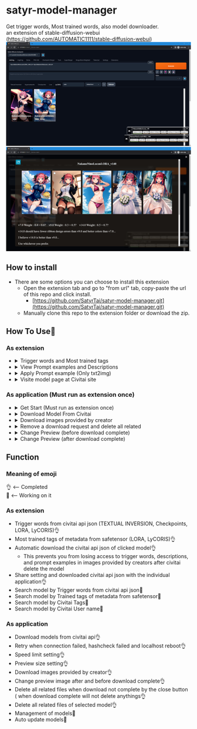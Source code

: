 # satyr-model-manager
Get trigger words, Most trained words, also model downloader.<br>
an extension of stable-diffusion-webui (https://github.com/AUTOMATIC1111/stable-diffusion-webui)
<br><img src="/README/extension_preview.png"><img src="/README/extension_preview_model_info.png">

## How to install
   - There are some options you can choose to install this extension
      - Open the extension tab and go to "from url" tab, copy-paste the url of this repo and click install.
         - [https://github.com/SatyrTai/satyr-model-manager.git](https://github.com/SatyrTai/satyr-model-manager.git)
      - Manually clone this repo to the extension folder or download the zip.

## How To Use🤪
### As extension
   <ul>
      
   <li>
      <details>
      <summary>Trigger words and Most trained tags</summary>
      <ul>
         <li>Click on the model card in the webui extra page</li>
         <li>Afterwards, a notification card will appear in the bottom right corner of your webui window</li>
         <li>If the information is present, the notification card will contain the trigger words and the most trained tags</li>
         <li>Apply trigger words and most trained labels with a single click</li>
         <li>trigger words green underline</li>
         <li>most trained tags orange underline</li>
      </ul>
      <img src="/README/extension_preview.png">
      </details>
   </li>
   
   <li>
      <details>
      <summary>View Prompt examples and Descriptions</summary>
      <ul>
         <li>Click bottom right notice card to open popup window</li>
         <li>Scroll down to read Model Description and Model version Description</li>
      </ul>
      <br>
      <img src="/README/extension_preview_model_info.png">
      </details>
   </li>
   
   <li>
      <details>
      <summary>Apply Prompt example (Only txt2img)</summary>
      <ul>
         <li>Click bottom right notice card to open popup window</li>
         <li>Click white dot at top left of the image to apply prompt example (Only txt2img)</li>
         <li>No white dot mean no prompts of the image in api json</li>
      </ul>
      <br>
      <img src="/README/extension_preview_model_info.png">
      </details>
   </li>
   
   <li>
      <details>
      <summary>Visite model page at Civitai site</summary>
      <ul>
         <li>Click bottom right notice card to open popup window</li>
         <li>Click blue button at top left of the popup window to visite civitai site of the model</li>
      </ul>
      <br>
      <img src="/README/extension_preview_model_info.png">
      </details>
   </li>
   
   </ul>

### As application (Must run as extension once)
   <ul>
      
   <li>
      <details>
      <summary>Get Start (Must run as extension once)</summary>
      <ul>
         <li>Run once as an extension to gather model path information recognized by the webui</li>
         <li>Windows OS : Double Click the satyr-model-manager.bat</li>
         <li>macOS and linux : Double Click the satyr-model-manager.sh(converted by chatgpt from .bat <- never tested🤣)</li>
         <li>By Default localhost will be [127.0.0.1/8762](http://127.0.0.1:8762/)</li>
      </ul>
      </details>
   </li>
   
   <li>
      <details>
      <summary>Download Model From Civitai</summary>
      <ul>
         <li>Copy(Ctrl+C) the Model page URL from your browser such as https://civitai.com/models/71961/fast-negative-embedding-fastnegativev2</li>
         <li>Paste(Ctrl+V) the Model page URL to the page and enter.</li>
         <li>Download Card show up and it is downloading</li>
         <li>Model is automatic located to path recognized by webui</li>
      </ul>
         <img src="/web/imgs/no-preview.jpg">
      </details>
   </li>
   
   <li>
      <details>
      <summary>Download images provided by creator</summary>
      <ul>
         <li>Click bottom right notice card to open popup window</li>
         <li>Click the checkbox of the target image</li>
         <li>Click "Apply Changes" button top left of popup window</li>
         <li>The downloaded image is located next to the model</li>
      </ul>
      <br>
      <img src="/web/imgs/no-preview.jpg">
      </details>
   </li>

   <li>
      <details>
      <summary>Remove a download request and delete all related</summary>
      <ul>
         <br>
         <li>If download not complete.</li>
         <li>Just click the close button on download card</li>
         <br>
         <li>If download has completed.</li>
         <li>Click the lock button</li>
         <li>Delete button will show up top left of the download card</li>
      </ul>
         <img src="/web/imgs/no-preview.jpg">
      </details>
   </li>
   
   <li>
      <details>
      <summary>Change Preview (before download complete)</summary>
      <ul>
         <li>Download Card has two arrow buttons</li>
         <li>Click arrow buttons to change preview</li>
      </ul>
         <img src="/web/imgs/no-preview.jpg">
      </details>
   </li>
   
   <li>
      <details>
      <summary>Change Preview (after download complete)</summary>
      <ul>
         <li>Download card has a lock button</li>
         <li>Click it ! </li>
         <li>Arrow buttons show up</li>
         <li>Click arrow buttons to change preview</li>
      </ul>
         <img src="/web/imgs/no-preview.jpg">
      </details>
   </li>
      
   </ul>

## Function

   ### Meaning of emoji 
   👌 <-- Completed<br>
   🤪 <-- Working on it

   ### As extension
   - Trigger words from civitai api json (TEXTUAL INVERSION, Checkpoints, LORA, LyCORIS)👌
   - Most trained tags of metadata from safetensor (LORA, LyCORIS)👌
   - Automatic download the civitai api json of clicked model👌
      - This prevents you from losing access to trigger words, descriptions, <br>and prompt examples in images provided by creators after civitai delete the model
   - Share setting and downloaded civitai api json with the individual application👌
   - Search model by Trigger words from civitai api json🤪
   - Search model by Trained tags of metadata from safetensor🤪
   - Search model by Civitai Tags🤪
   - Search model by Civitai User name🤪
   
   ### As application
   - Download models from civitai api👌
   - Retry when connection failed, hashcheck failed and localhost reboot👌
   - Speed limit setting👌
   - Preview size setting👌
   - Download images provided by creator👌
   - Change preview image after and before download complete👌
   - Delete all related files when download not complete by the close button ( when download complete will not delete anythings👌
   - Delete all related files of selected model👌
   - Management of models🤪
   - Auto update models🤪
